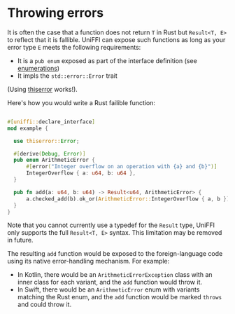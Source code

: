 # Throwing errors

It is often the case that a function does not return `T` in Rust but `Result<T, E>` to reflect that it is fallible. UniFFI can expose such functions as long as your error type `E` meets the following requirements:

* It is a `pub enum` exposed as part of the interface definition (see [enumerations](./enumerations.md))
* It impls the `std::error::Error` trait

(Using [thiserror](https://crates.io/crates/thiserror) works!).

Here's how you would write a Rust failible function:

```rust

#[uniffi::declare_interface]
mod example {

  use thiserror::Error;

  #[derive(Debug, Error)]
  pub enum ArithmeticError {
      #[error("Integer overflow on an operation with {a} and {b}")]
      IntegerOverflow { a: u64, b: u64 },
  }

  pub fn add(a: u64, b: u64) -> Result<u64, ArithmeticError> {
      a.checked_add(b).ok_or(ArithmeticError::IntegerOverflow { a, b })
  }
}
```

Note that you cannot currently use a typedef for the `Result` type, UniFFI only supports
the full `Result<T, E>` syntax. This limitation may be removed in future.

The resulting `add` function would be exposed to the foreign-language code using
its native error-handling mechanism. For example:

* In Kotlin, there would be an `ArithmeticErrorException` class with an inner class
  for each variant, and the `add` function would throw it.
* In Swift, there would be an `ArithmeticError` enum with variants matching the Rust enum,
  and the `add` function would be marked `throws` and could throw it.
